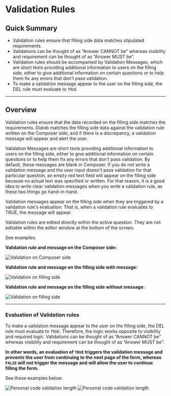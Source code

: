 # Validation Rules

## Quick Summary

* Validation rules ensure that filling side data matches stipulated requirements. 
* Validations can be thought of as “Answer CANNOT be” whereas visibility and requirement can be thought of as “Answer MUST be”.
* Validation rules should be accompanied by Validation Messages, which are short texts providing additional information to users on the filling side, either to give additional information on certain questions or to help them fix any errors that don't pass validation.
* To make a validation message appear to the user on the filling side, the DEL rule must evaluate to `TRUE`

---

## Overview

Validation rules ensure that the data recorded on the filling side matches the requirements. Dialob matches the filling side data against the validation rule written on the Composer side, and if there is a discrepancy, a validation message will appear and alert the user.  

Validation Messages are short texts providing additional information to users on the filling side, either to give additional information on certain questions or to help them fix any errors that don't pass validation. By default, these messages are blank in Composer. If you do not write a validation message and the user input doesn't pass validation for that particular question, an empty red text field will appear on the filling side because no actual text was specified or written. For that reason, it is a good idea to write clear validation messages when you write a validation rule, as these two things go hand-in-hand. 

Validation messages appear on the filling side when they are triggered by a validation rule's evaluation: That is, when a validation rule evaluates to TRUE, the message will appear. 

Validation rules are edited directly within the active question. They are not editable within the editor window at the bottom of the screen.


See examples:

**Validation rule and message on the Composer side:**

![Validation on Composer side](logic/validation-composer-side.png)

**Validation rule and message on the filling side with message:**

![Validation on filling side](logic/validation-filling-side1.png)

**Validation rule and message on the filling side without message:**

![Validation on filling side](logic/validation-filling-side2.png)

---

### Evaluation of Validation rules

To make a validation message appear to the user on the filling side, the DEL rule must evaluate to `TRUE`.  Therefore, the logic works opposite to visibility and required logic. Validations can be thought of as “Answer CANNOT be” whereas visibility and requirement can be thought of as “Answer MUST be”.

**In other words, an evaluation of `TRUE` triggers the validation message and prevents the user from continuing to the next page of the form, whereas `FALSE` will not trigger the message and will allow the user to continue filling the form.**

See these examples below:  

![Personal code validation length](logic/personal-code-validation.png)
![Personal code validation length](logic/personal-code-validation2.png)

